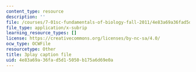 ```yaml
---
content_type: resource
description: ''
file: /courses/7-01sc-fundamentals-of-biology-fall-2011/4e83a69a36fad5d15050b175a6d69e0a_DRBREvFL19g.srt
file_type: application/x-subrip
learning_resource_types: []
license: https://creativecommons.org/licenses/by-nc-sa/4.0/
ocw_type: OCWFile
resourcetype: Other
title: 3play caption file
uid: 4e83a69a-36fa-d5d1-5050-b175a6d69e0a
---
```

